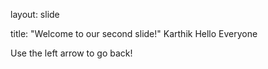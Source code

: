 layout: slide

title: "Welcome to our second slide!"
Karthik Hello Everyone

Use the left arrow to go back!
